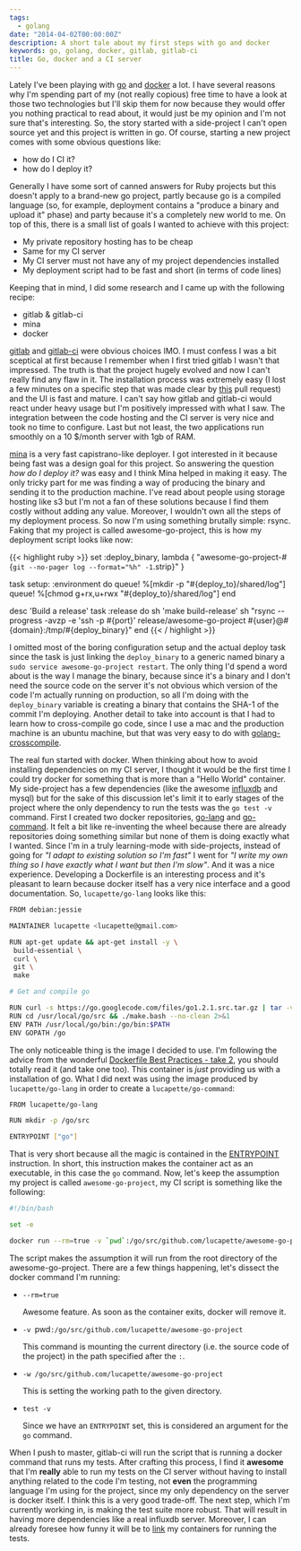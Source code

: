 ```yaml
---
tags:
  - golang
date: "2014-04-02T00:00:00Z"
description: A short tale about my first steps with go and docker
keywords: go, golang, docker, gitlab, gitlab-ci
title: Go, docker and a CI server
---
```


Lately I've been playing with [go](http://golang.org) and
[docker](https://docker.io) a lot. I have several reasons why I'm spending
part of my (not really copious) free time to have a look at those two
technologies but I'll skip them for now because they would offer you nothing
practical to read about, it would just be my opinion and I'm not sure that's
interesting. So, the story started with a side-project I can't open source yet
and this project is written in go. Of course, starting a new project comes
with some obvious questions like:

- how do I CI it?
- how do I deploy it?

Generally I have some sort of canned answers for Ruby projects but this
doesn't apply to a brand-new go project, partly because go is a compiled
language (so, for example, deployment contains a "produce a binary and upload
it" phase) and party because it's a completely new world to me. On top of
this, there is a small list of goals I wanted to achieve with this project:

- My private repository hosting has to be cheap
- Same for my CI server
- My CI server must not have any of my project dependencies installed
- My deployment script had to be fast and short (in terms of code lines)

Keeping that in mind, I did some research and I came up with the following
recipe:

- gitlab & gitlab-ci
- mina
- docker

[gitlab](https://www.gitlab.com/gitlab-ce/) and
[gitlab-ci](https://www.gitlab.com/gitlab-ci/) were obvious choices IMO. I
must confess I was a bit sceptical at first because I remember when I first
tried gitlab I wasn't that impressed. The truth is that the project hugely
evolved and now I can't really find any flaw in it. The installation process
was extremely easy (I lost a few minutes on a specific step that was made
clear by [this](https://github.com/gitlabhq/gitlab-ci-runner/pull/78) pull
request) and the UI is fast and mature. I can't say how gitlab and gitlab-ci
would react under heavy usage but I'm positively impressed with what I saw.
The integration between the code hosting and the CI server is very nice and
took no time to configure. Last but not least, the two applications run
smoothly on a 10 $/month server with 1gb of RAM.

[mina](http://nadarei.co/mina/) is a very fast capistrano-like deployer. I got
interested in it because being fast was a design goal for this project. So
answering the question _how do I deploy it?_ was easy and I think Mina helped
in making it easy. The only tricky part for me was finding a way of producing
the binary and sending it to the production machine. I've read about people
using storage hosting like s3 but I'm not a fan of these solutions because I
find them costly without adding any value. Moreover, I wouldn't own all the
steps of my deployment process. So now I'm using something brutally simple:
rsync. Faking that my project is called awesome-go-project, this is how my
deployment script looks like now:

{{< highlight ruby >}}
set :deploy_binary, lambda { "awesome-go-project-#{`git --no-pager log --format="%h" -1`.strip}" }

task setup: :environment do
queue! %[mkdir -p "#{deploy_to}/shared/log"]
queue! %[chmod g+rx,u+rwx "#{deploy_to}/shared/log"]
end

desc 'Build a release'
task :release do
sh 'make build-release'
sh "rsync --progress -avzp -e 'ssh -p #{port}' release/awesome-go-project #{user}@#{domain}:/tmp/#{deploy_binary}"
end
{{< / highlight >}}

I omitted most of the boring configuration setup and the actual deploy task
since the task is just linking the `deploy_binary` to a generic named binary a
`sudo service awesome-go-project restart`. The only thing I'd spend a word
about is the way I manage the binary, because since it's a binary and I don't
need the source code on the server it's not obvious which version of the code
I'm actually running on production, so all I'm doing with the `deploy_binary`
variable is creating a binary that contains the SHA-1 of the commit I'm
deploying. Another detail to take into account is that I had to learn how to
cross-compile go code, since I use a mac and the production machine is an
ubuntu machine, but that was very easy to do with
[golang-crosscompile](https://github.com/davecheney/golang-crosscompile).

The real fun started with docker. When thinking about how to avoid installing
dependencies on my CI server, I thought it would be the first time I could try
docker for something that is more than a "Hello World" container. My
side-project has a few dependencies (like the awesome
[influxdb](http://influxdb.org/) and mysql) but for the sake of this
discussion let's limit it to early stages of the project where the only
dependency to run the tests was the `go test -v` command. First I created two
docker repositories, [go-lang](https://index.docker.io/u/lucapette/go-lang/)
and [go-command](https://index.docker.io/u/lucapette/go-command/). It felt a
bit like re-inventing the wheel because there are already repositories doing
something similar but none of them is doing exactly what I wanted. Since
I'm in a truly learning-mode with side-projects, instead of going for _"I
adapt to existing solution so I'm fast"_ I went for _"I write my own thing so
I have exactly what I want but then I'm slow"_. And it was a nice experience.
Developing a Dockerfile is an interesting process and it's pleasant to learn
because docker itself has a very nice interface and a good documentation. So,
`lucapette/go-lang` looks like this:

```sh
FROM debian:jessie

MAINTAINER lucapette <lucapette@gmail.com>

RUN apt-get update && apt-get install -y \
 build-essential \
 curl \
 git \
 make

# Get and compile go

RUN curl -s https://go.googlecode.com/files/go1.2.1.src.tar.gz | tar -v -C /usr/local -xz
RUN cd /usr/local/go/src && ./make.bash --no-clean 2>&1
ENV PATH /usr/local/go/bin:/go/bin:$PATH
ENV GOPATH /go
```

The only noticeable thing is the image I decided to use. I'm following the
advice from the wonderful [Dockerfile Best Practices - take
2](http://crosbymichael.com/dockerfile-best-practices-take-2.html), you should
totally read it (and take one too). This container is _just_ providing us
with a installation of go. What I did next was using the image produced by
`lucapette/go-lang` in order to create a `lucapette/go-command`:

```sh
FROM lucapette/go-lang

RUN mkdir -p /go/src

ENTRYPOINT ["go"]
```

That is very short because all the magic is contained in the
[ENTRYPOINT](http://docs.docker.io/en/latest/reference/builder/#entrypoint)
instruction. In short, this instruction makes the container act as an
executable, in this case the `go` command. Now, let's keep the assumption my
project is called `awesome-go-project`, my CI script is something like the
following:

```sh
#!/bin/bash

set -e

docker run --rm=true -v `pwd`:/go/src/github.com/lucapette/awesome-go-project -w /go/src/github.com/lucapette/awesome-go-project lucapette/go-command test -v
```

The script makes the assumption it will run from the root directory of the
awesome-go-project. There are a few things happening, let's dissect the docker
command I'm running:

- `--rm=true`

  Awesome feature. As soon as the container exits, docker will remove it.

- `-v `pwd`:/go/src/github.com/lucapette/awesome-go-project`

  This command is mounting the current directory (i.e. the source code of the
  project) in the path specified after the `:`.

- `-w /go/src/github.com/lucapette/awesome-go-project`

  This is setting the working path to the given directory.

- `test -v`

  Since we have an `ENTRYPOINT` set, this is considered an argument for the `go`
  command.

When I push to master, gitlab-ci will run the script that is running a docker
command that runs my tests. After crafting this process, I find it **awesome**
that I'm **really** able to run my tests on the CI server without having to
install anything related to the code I'm testing, not **even** the programming
language I'm using for the project, since my only dependency on the server is
docker itself. I think this is a very good trade-off. The next step, which I'm
currently working in, is making the test suite more robust. That will result in
having more dependencies like a real influxdb server. Moreover, I can already
foresee how funny it will be to
[link](http://docs.docker.io/en/latest/use/working_with_links_names/) my
containers for running the tests.
